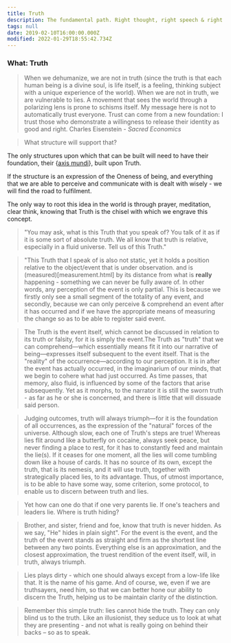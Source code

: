 ```yaml
---
title: Truth
description: The fundamental path. Right thought, right speech & right action.
tags: null
date: 2019-02-10T16:00:00.000Z
modified: 2022-01-29T18:55:42.734Z
---
```


### What: Truth

> When we dehumanize, we are not in truth (since the truth is that each human being is a divine soul, is life itself, is a feeling, thinking subject with a unique experience of the world). When we are not in truth, we are vulnerable to lies.
> A movement that sees the world through a polarizing lens is prone to schisms itself.
> My message here is not to automatically trust everyone. Trust can come from a new foundation: I trust those who demonstrate a willingness to release their identity as good and right.
> Charles Eisenstein - <i>Sacred Economics</i>

> What structure will support that?

The only structures upon which that can be built will need to have their foundation, their {[axis mundi](axis_mundi.html)}, built upon Truth.

If the structure is an expression of the Oneness of being, and everything that we are able to perceive and communicate with is dealt with wisely - we will find the road to fulfilment.

The only way to root this idea in the world is through prayer, meditation, clear think, knowing that Truth is the chisel with which we engrave this concept.

> "You may ask, what is this Truth that you speak of? You talk of it as if it is some sort of absolute truth. We all know that truth is relative, especially in a fluid universe. Tell us of this Truth."

> "This Truth that I speak of is also not static, yet it holds a position relative to the object/event that is under observation. and is (measured)[measurement.html] by its distance from what is **really** happening - something we can never be fully aware of. In other words, any perception of the event is only partial. This is because we firstly only see a small segment of the totality of any event, and secondly, because we can only perceive & comprehend an event after it has occurred and if we have the appropriate means of measuring the change so as to be able to register said event.

> The Truth is the event itself, which cannot be discussed in relation to its truth or falsity, for it is simply the event.The Truth as "truth" that we can comprehend&mdash;which essentially means fit it into our narrative of being&mdash;expresses itself subsequent to the event itself. That is the "reality" of the occurrence&mdash;according to our perception. It is in after the event has actually occurred, in the imaginarium of our minds, that we begin to cohere what had just occurred. As time passes, that memory, also fluid, is influenced by some of the factors that arise subsequently. Yet as it morphs, to the narrator it is still the sworn truth - as far as he or she is concerned, and there is little that will dissuade said person.

> Judging outcomes, truth will always triumph&mdash;for it is the foundation of all occurrences, as the expression of the "natural" forces of the universe. Although slow, each one of Truth's steps are true! Whereas lies flit around like a butterfly on cocaine, always seek peace, but never finding a place to rest, for it has to constantly feed and maintain the lie(s). If it ceases for one moment, all the lies will come tumbling down like a house of cards. It has no source of its own, except the truth, that is its nemesis, and it will use truth, together with strategically placed lies, to its advantage. Thus, of utmost importance, is to be able to have some way, some criterion, some protocol, to enable us to discern between truth and lies.

> Yet how can one do that if one very parents lie. If one's teachers and leaders lie. Where is truth hiding?

> Brother, and sister, friend and foe, know that truth is never hidden. As we say, "He" hides in plain sight". For the event is the event, and the truth of the event stands as straight and firm as the shortest line between any two points. Everything else is an approximation, and the closest approximation, the truest rendition of the event itself, will, in truth, always triumph.

> Lies plays dirty - which one should always except from a low-life like that. It is the name of his game. And of course, we, even if we are truthsayers, need him, so that we can better hone our ability to discern the Truth, helping us to be maintain clarity of the distinction.

> Remember this simple truth: lies cannot hide the truth. They can only blind us to the truth. Like an illusionist, they seduce us to look at what they are presenting - and not what is really going on behind their backs &ndash; so as to speak.
